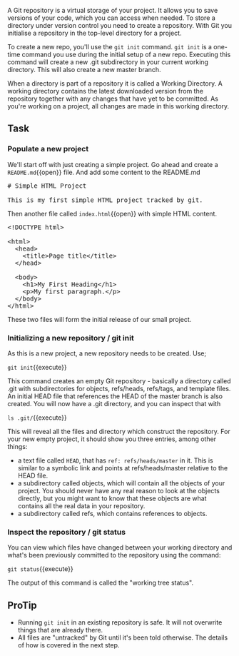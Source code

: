 A Git repository is a virtual storage of your project. It allows you to save versions of your code, which you can access when needed. To store a directory under version control you need to create a repository. With Git you initialise a repository in the top-level directory for a project.

To create a new repo, you'll use the ```git init``` command. ```git init``` is a one-time command you use during the initial setup of a new repo. Executing this command will create a new .git subdirectory in your current working directory. This will also create a new master branch.

When a directory is part of a repository it is called a Working Directory. A working directory contains the latest downloaded version from the repository together with any changes that have yet to be committed. As you're working on a project, all changes are made in this working directory.

## Task

### Populate a new project

We'll start off with just creating a simple project. Go ahead and create a `README.md`{{open}} file. And add some content to the README.md

<pre class="file" data-filename="./README.md" data-target="replace">
# Simple HTML Project

This is my first simple HTML project tracked by git.
</pre>

Then another file called `index.html`{{open}} with simple HTML content.

<pre class="file" data-filename="./index.html" data-target="replace">
<&zwj;!DOCTYPE html>

<&zwj;html>
  <&zwj;head>
  	<&zwj;title>Page title<&zwj;/title>
  <&zwj;/head>

  <&zwj;body>
    <&zwj;h1>My First Heading<&zwj;/h1>
    <&zwj;p>My first paragraph.<&zwj;/p>
  <&zwj;/body>
<&zwj;/html>
</pre>

These two files will form the initial release of our small project.

### Initializing a new repository / git init

As this is a new project, a new repository needs to be created. Use;

```git init```{{execute}}

This command creates an empty Git repository - basically a directory called .git with subdirectories for objects, refs/heads, refs/tags, and template files. An initial HEAD file that references the HEAD of the master branch is also created. You will now have a .git directory, and you can inspect that with

```ls .git/```{{execute}}

This will reveal all the files and directory which construct the repository. For your new empty project, it should show you three entries, among other things:

* a text file called `HEAD`, that has `ref: refs/heads/master` in it. This is similar to a symbolic link and points at refs/heads/master relative to the HEAD file.
* a subdirectory called objects, which will contain all the objects of your project. You should never have any real reason to look at the objects directly, but you might want to know that these objects are what contains all the real data in your repository.
* a subdirectory called refs, which contains references to objects.

### Inspect the repository / git status

You can view which files have changed between your working directory and what's been previously committed to the repository using the command:

```git status```{{execute}}

The output of this command is called the "working tree status".

## ProTip

* Running ```git init``` in an existing repository is safe. It will not overwrite things that are already there.
* All files are "untracked" by Git until it's been told otherwise. The details of how is covered in the next step.